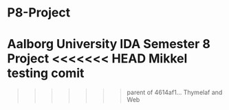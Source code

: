 # P8-Project
Aalborg University IDA Semester 8 Project
<<<<<<< HEAD
Mikkel testing comit
=======
>>>>>>> parent of 4614af1... Thymelaf and Web
